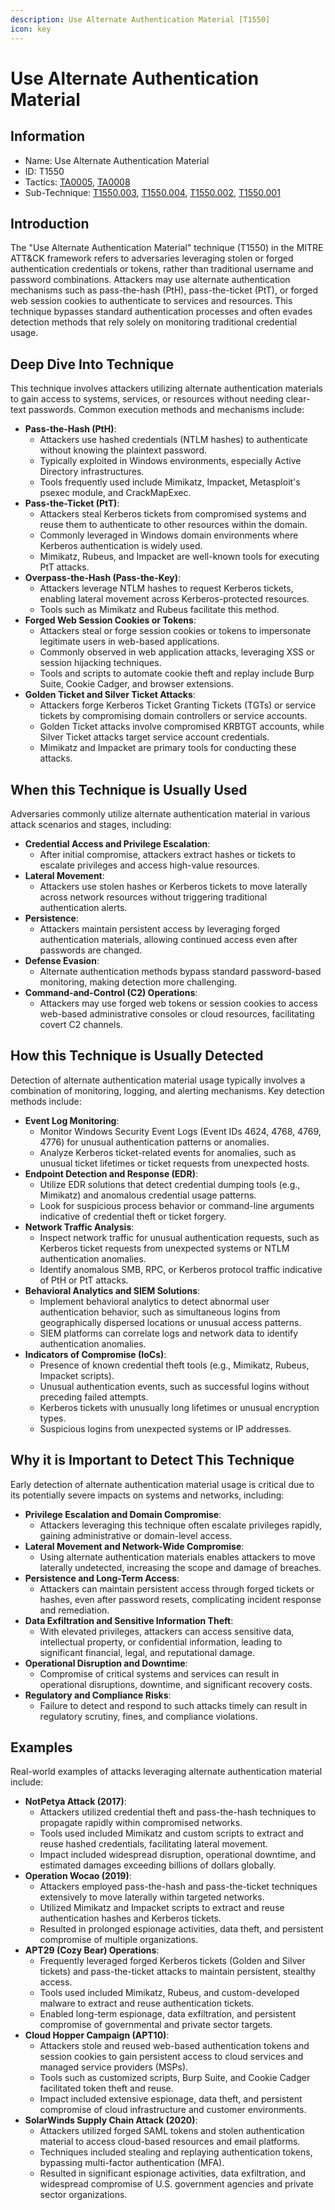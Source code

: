 ```yaml
---
description: Use Alternate Authentication Material [T1550]
icon: key
---
```


# Use Alternate Authentication Material

## Information

* Name: Use Alternate Authentication Material
* ID: T1550
* Tactics: [TA0005](../), [TA0008](../../ta0008/)
* Sub-Technique: [T1550.003](t1550.003.md), [T1550.004](t1550.004.md), [T1550.002](t1550.002.md), [T1550.001](t1550.001.md)

## Introduction

The "Use Alternate Authentication Material" technique (T1550) in the MITRE ATT\&CK framework refers to adversaries leveraging stolen or forged authentication credentials or tokens, rather than traditional username and password combinations. Attackers may use alternate authentication mechanisms such as pass-the-hash (PtH), pass-the-ticket (PtT), or forged web session cookies to authenticate to services and resources. This technique bypasses standard authentication processes and often evades detection methods that rely solely on monitoring traditional credential usage.

## Deep Dive Into Technique

This technique involves attackers utilizing alternate authentication materials to gain access to systems, services, or resources without needing clear-text passwords. Common execution methods and mechanisms include:

* **Pass-the-Hash (PtH)**:
  * Attackers use hashed credentials (NTLM hashes) to authenticate without knowing the plaintext password.
  * Typically exploited in Windows environments, especially Active Directory infrastructures.
  * Tools frequently used include Mimikatz, Impacket, Metasploit's psexec module, and CrackMapExec.
* **Pass-the-Ticket (PtT)**:
  * Attackers steal Kerberos tickets from compromised systems and reuse them to authenticate to other resources within the domain.
  * Commonly leveraged in Windows domain environments where Kerberos authentication is widely used.
  * Mimikatz, Rubeus, and Impacket are well-known tools for executing PtT attacks.
* **Overpass-the-Hash (Pass-the-Key)**:
  * Attackers leverage NTLM hashes to request Kerberos tickets, enabling lateral movement across Kerberos-protected resources.
  * Tools such as Mimikatz and Rubeus facilitate this method.
* **Forged Web Session Cookies or Tokens**:
  * Attackers steal or forge session cookies or tokens to impersonate legitimate users in web-based applications.
  * Commonly observed in web application attacks, leveraging XSS or session hijacking techniques.
  * Tools and scripts to automate cookie theft and replay include Burp Suite, Cookie Cadger, and browser extensions.
* **Golden Ticket and Silver Ticket Attacks**:
  * Attackers forge Kerberos Ticket Granting Tickets (TGTs) or service tickets by compromising domain controllers or service accounts.
  * Golden Ticket attacks involve compromised KRBTGT accounts, while Silver Ticket attacks target service account credentials.
  * Mimikatz and Impacket are primary tools for conducting these attacks.

## When this Technique is Usually Used

Adversaries commonly utilize alternate authentication material in various attack scenarios and stages, including:

* **Credential Access and Privilege Escalation**:
  * After initial compromise, attackers extract hashes or tickets to escalate privileges and access high-value resources.
* **Lateral Movement**:
  * Attackers use stolen hashes or Kerberos tickets to move laterally across network resources without triggering traditional authentication alerts.
* **Persistence**:
  * Attackers maintain persistent access by leveraging forged authentication materials, allowing continued access even after passwords are changed.
* **Defense Evasion**:
  * Alternate authentication methods bypass standard password-based monitoring, making detection more challenging.
* **Command-and-Control (C2) Operations**:
  * Attackers may use forged web tokens or session cookies to access web-based administrative consoles or cloud resources, facilitating covert C2 channels.

## How this Technique is Usually Detected

Detection of alternate authentication material usage typically involves a combination of monitoring, logging, and alerting mechanisms. Key detection methods include:

* **Event Log Monitoring**:
  * Monitor Windows Security Event Logs (Event IDs 4624, 4768, 4769, 4776) for unusual authentication patterns or anomalies.
  * Analyze Kerberos ticket-related events for anomalies, such as unusual ticket lifetimes or ticket requests from unexpected hosts.
* **Endpoint Detection and Response (EDR)**:
  * Utilize EDR solutions that detect credential dumping tools (e.g., Mimikatz) and anomalous credential usage patterns.
  * Look for suspicious process behavior or command-line arguments indicative of credential theft or ticket forgery.
* **Network Traffic Analysis**:
  * Inspect network traffic for unusual authentication requests, such as Kerberos ticket requests from unexpected systems or NTLM authentication anomalies.
  * Identify anomalous SMB, RPC, or Kerberos protocol traffic indicative of PtH or PtT attacks.
* **Behavioral Analytics and SIEM Solutions**:
  * Implement behavioral analytics to detect abnormal user authentication behavior, such as simultaneous logins from geographically dispersed locations or unusual access patterns.
  * SIEM platforms can correlate logs and network data to identify authentication anomalies.
* **Indicators of Compromise (IoCs)**:
  * Presence of known credential theft tools (e.g., Mimikatz, Rubeus, Impacket scripts).
  * Unusual authentication events, such as successful logins without preceding failed attempts.
  * Kerberos tickets with unusually long lifetimes or unusual encryption types.
  * Suspicious logins from unexpected systems or IP addresses.

## Why it is Important to Detect This Technique

Early detection of alternate authentication material usage is critical due to its potentially severe impacts on systems and networks, including:

* **Privilege Escalation and Domain Compromise**:
  * Attackers leveraging this technique often escalate privileges rapidly, gaining administrative or domain-level access.
* **Lateral Movement and Network-Wide Compromise**:
  * Using alternate authentication materials enables attackers to move laterally undetected, increasing the scope and damage of breaches.
* **Persistence and Long-Term Access**:
  * Attackers can maintain persistent access through forged tickets or hashes, even after password resets, complicating incident response and remediation.
* **Data Exfiltration and Sensitive Information Theft**:
  * With elevated privileges, attackers can access sensitive data, intellectual property, or confidential information, leading to significant financial, legal, and reputational damage.
* **Operational Disruption and Downtime**:
  * Compromise of critical systems and services can result in operational disruptions, downtime, and significant recovery costs.
* **Regulatory and Compliance Risks**:
  * Failure to detect and respond to such attacks timely can result in regulatory scrutiny, fines, and compliance violations.

## Examples

Real-world examples of attacks leveraging alternate authentication material include:

* **NotPetya Attack (2017)**:
  * Attackers utilized credential theft and pass-the-hash techniques to propagate rapidly within compromised networks.
  * Tools used included Mimikatz and custom scripts to extract and reuse hashed credentials, facilitating lateral movement.
  * Impact included widespread disruption, operational downtime, and estimated damages exceeding billions of dollars globally.
* **Operation Wocao (2019)**:
  * Attackers employed pass-the-hash and pass-the-ticket techniques extensively to move laterally within targeted networks.
  * Utilized Mimikatz and Impacket scripts to extract and reuse authentication hashes and Kerberos tickets.
  * Resulted in prolonged espionage activities, data theft, and persistent compromise of multiple organizations.
* **APT29 (Cozy Bear) Operations**:
  * Frequently leveraged forged Kerberos tickets (Golden and Silver tickets) and pass-the-ticket attacks to maintain persistent, stealthy access.
  * Tools used included Mimikatz, Rubeus, and custom-developed malware to extract and reuse authentication tickets.
  * Enabled long-term espionage, data exfiltration, and persistent compromise of governmental and private sector targets.
* **Cloud Hopper Campaign (APT10)**:
  * Attackers stole and reused web-based authentication tokens and session cookies to gain persistent access to cloud services and managed service providers (MSPs).
  * Tools such as customized scripts, Burp Suite, and Cookie Cadger facilitated token theft and reuse.
  * Impact included extensive espionage, data theft, and persistent compromise of cloud infrastructure and customer environments.
* **SolarWinds Supply Chain Attack (2020)**:
  * Attackers utilized forged SAML tokens and stolen authentication material to access cloud-based resources and email platforms.
  * Techniques included stealing and replaying authentication tokens, bypassing multi-factor authentication (MFA).
  * Resulted in significant espionage activities, data exfiltration, and widespread compromise of U.S. government agencies and private sector organizations.
